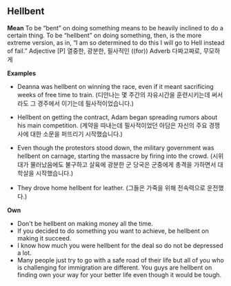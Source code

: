 Hellbent
------------

**Mean**
To be “bent” on doing something means to be heavily inclined to do a certain thing. To be “hellbent” on doing something, then, is the more extreme version, as in, “I am so determined to do this I will go to Hell instead of fail.”
Adjective [P] 열중한, 광분한, 필사적인 ((for))
Adverb 다짜고짜로, 무모하게

**Examples**
- Deanna was hellbent on winning the race, even if it meant sacrificing weeks of free time to train.
  (디안나는 몇 주간의 자유시간을 훈련시키는데 써서라도 그 경주에서 이기는데 필사적이었습니다.)

- Hellbent on getting the contract, Adam began spreading rumors about his main competition.
  (계약을 따내는데 필사적이었던 아담은 자신의 주요 경쟁사에 대한 소문을 퍼뜨리기 시작했습니다.)

- Even though the protestors stood down, the military government was hellbent on carnage, starting the massacre by firing into the crowd.
  (시위대가 물러났음에도 불구하고 살육에 광분한 군 당국은 군중에게 총격을 가하면서 대학살을 시작했습니다.)

- They drove home hellbent for leather.
  (그들은 가죽을 위해 전속력으로 운전했다.)

**Own**
- Don't be hellbent on making money all the time.
- If you decided to do something you want to achieve, be hellbent on making it succeed.
- I know how much you were hellbent for the deal so do not be depressed a lot.
- Many people just try to go with a safe road of their life but all of you who is challenging for immigration are different. You guys are hellbent on finding own your way for your better life even though it would be tough.


